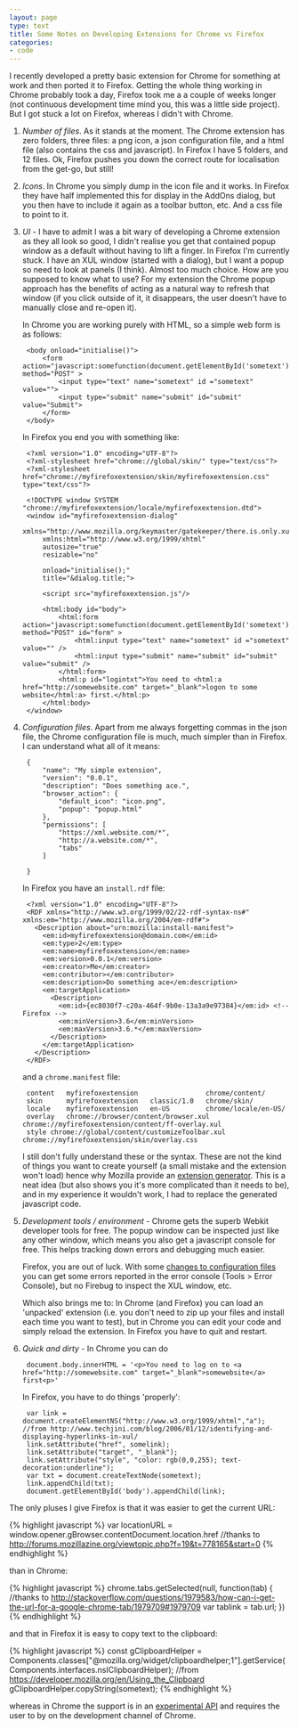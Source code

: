 ```yaml
---
layout: page
type: text
title: Some Notes on Developing Extensions for Chrome vs Firefox 
categories: 
- code
---
```

I recently developed a pretty basic extension for Chrome for something at work and then ported it to Firefox. Getting the whole thing working in Chrome probably took a day, Firefox took me a a couple of weeks longer (not continuous development time mind you, this was a little side project). But I got stuck a lot on Firefox, whereas I didn't with Chrome.

1. *Number of files*. As it stands at the moment. The Chrome extension has zero folders, three files: a png icon, a json configuration file, and a html file (also contains the css and javascript). In Firefox I have 5 folders, and 12 files. Ok, Firefox pushes you down the correct route for localisation from the get-go, but still!

2. *Icons*. In Chrome you simply dump in the icon file and it works. In Firefox they have half implemented this for display in the AddOns dialog, but you then have to include it again as a toolbar button, etc. And a css file to point to it.

3. *UI* - I have to admit I was a bit wary of developing a Chrome extension as they all look so good, I didn't realise you get that contained popup window as a default without having to lift a finger. In Firefox I'm currently stuck. I have an XUL window (started with a dialog), but I want a popup so need to look at panels (I think). Almost too much choice. How are you supposed to know what to use? For my extension the Chrome popup approach has the benefits of acting as a natural way to refresh that window (if you click outside of it, it disappears, the user doesn't have to manually close and re-open it).

    In Chrome you are working purely with HTML, so a simple web form is as follows:

		<body onload="initialise()">
			<form action="javascript:somefunction(document.getElementById('sometext').value)" method="POST" >
				<input type="text" name="sometext" id ="sometext" value="">
				<input type="submit" name="submit" id="submit" value="Submit">
			</form>
		</body>


    In Firefox you end you with something like: 

		<?xml version="1.0" encoding="UTF-8"?>
		<?xml-stylesheet href="chrome://global/skin/" type="text/css"?>
		<?xml-stylesheet href="chrome://myfirefoxextension/skin/myfirefoxextension.css" type="text/css"?>

		<!DOCTYPE window SYSTEM "chrome://myfirefoxextension/locale/myfirefoxextension.dtd">
		<window id="myfirefoxextension-dialog" 
			xmlns="http://www.mozilla.org/keymaster/gatekeeper/there.is.only.xul"
			xmlns:html="http://www.w3.org/1999/xhtml"
			autosize="true"
			resizable="no"
			
			onload="initialise();"
			title="&dialog.title;">
			
			<script src="myfirefoxextension.js"/>

			<html:body id="body">
				<html:form action="javascript:somefunction(document.getElementById('sometext').value)" method="POST" id="form" >
					<html:input type="text" name="sometext" id ="sometext" value="" />
					<html:input type="submit" name="submit" id="submit" value="submit" />
				</html:form>
				<html:p id="logintxt">You need to <html:a href="http://somewebsite.com" target="_blank">logon to some website</html:a> first.</html:p>
			</html:body>
		</window>


4. *Configuration files*. Apart from me always forgetting commas in the json file, the Chrome configuration file is much, much simpler than in Firefox. I can understand what all of it means:

		{
			"name": "My simple extension",
			"version": "0.0.1",
			"description": "Does something ace.",
			"browser_action": {
				"default_icon": "icon.png",
				"popup": "popup.html"
			},
			"permissions": [
				"https://xml.website.com/*",
				"http://a.website.com/*",
				"tabs"
			]

		}



    In Firefox you have an `install.rdf` file:

		<?xml version="1.0" encoding="UTF-8"?>
		<RDF xmlns="http://www.w3.org/1999/02/22-rdf-syntax-ns#" xmlns:em="http://www.mozilla.org/2004/em-rdf#">
		  <Description about="urn:mozilla:install-manifest">
			<em:id>myfirefoxextension@domain.com</em:id>
			<em:type>2</em:type>
			<em:name>myfirefoxextension</em:name>
			<em:version>0.0.1</em:version>
			<em:creator>Me</em:creator>
			<em:contributor></em:contributor>
			<em:description>Do something ace</em:description>
			<em:targetApplication>
			  <Description>
				<em:id>{ec8030f7-c20a-464f-9b0e-13a3a9e97384}</em:id> <!-- Firefox -->
				<em:minVersion>3.6</em:minVersion>
				<em:maxVersion>3.6.*</em:maxVersion>
			  </Description>
			</em:targetApplication>
		  </Description>
		</RDF>



    and a `chrome.manifest` file:

		content   myfirefoxextension                 chrome/content/
		skin      myfirefoxextension   classic/1.0   chrome/skin/
		locale    myfirefoxextension   en-US         chrome/locale/en-US/
		overlay   chrome://browser/content/browser.xul   chrome://myfirefoxextension/content/ff-overlay.xul
		style chrome://global/content/customizeToolbar.xul chrome://myfirefoxextension/skin/overlay.css



    I still don't fully understand these or the syntax. These are not the kind of things you want to create yourself (a small mistake and the extension won't load) hence why Mozilla provide an [extension generator](https://addons.mozilla.org/en-US/developers/tools/builder). This is a neat idea (but also shows you it's more complicated than it needs to be), and in my experience it wouldn't work, I had to replace the generated javascript code.

5. *Development tools / environment* - Chrome gets the superb Webkit developer tools for free. The popup window can be inspected just like any other window, which means you also get a javascript console for free. This helps tracking down errors and debugging much easier.

    Firefox, you are out of luck. With some [changes to configuration files](http://blog.mozilla.com/addons/2009/01/28/how-to-develop-a-firefox-extension/) you can get some errors reported in the error console (Tools > Error Console), but no Firebug to inspect the XUL window, etc.

    Which also brings me to: In Chrome (and Firefox) you can load an 'unpacked' extension (i.e. you don't need to zip up your files and install each time you want to test), but in Chrome you can edit your code and simply reload the extension. In Firefox you have to quit and restart.

6. *Quick and dirty* - In Chrome you can do 

		document.body.innerHTML = '<p>You need to log on to <a href="http://somewebsite.com" target="_blank">somewebsite</a> first<p>'

    In Firefox, you have to do things 'properly':

		var link = document.createElementNS("http://www.w3.org/1999/xhtml","a"); //from http://www.techjini.com/blog/2006/01/12/identifying-and-displaying-hyperlinks-in-xul/
		link.setAttribute("href", somelink);
		link.setAttribute("target", "_blank");
		link.setAttribute("style", "color: rgb(0,0,255); text-decoration:underline");
		var txt = document.createTextNode(sometext);
		link.appendChild(txt);
		document.getElementById('body').appendChild(link);




The only pluses I give Firefox is that it was easier to get the current URL:

{% highlight javascript %}
var locationURL = window.opener.gBrowser.contentDocument.location.href  //thanks to  http://forums.mozillazine.org/viewtopic.php?f=19&t=778165&start=0 
{% endhighlight %}

than in Chrome:

{% highlight javascript %}
	chrome.tabs.getSelected(null, function(tab) { //thanks to http://stackoverflow.com/questions/1979583/how-can-i-get-the-url-for-a-google-chrome-tab/1979709#1979709
				var tablink = tab.url; })
{% endhighlight %}

and that in Firefox it is easy to copy text to the clipboard:

{% highlight javascript %}
const gClipboardHelper = Components.classes["@mozilla.org/widget/clipboardhelper;1"].getService(Components.interfaces.nsIClipboardHelper);  //from https://developer.mozilla.org/en/Using_the_Clipboard
gClipboardHelper.copyString(sometext); 
{% endhighlight %}

whereas in Chrome the support is in an [experimental API](http://code.google.com/chrome/extensions/experimental.clipboard.html) and requires the user to by on the development channel of Chrome.
